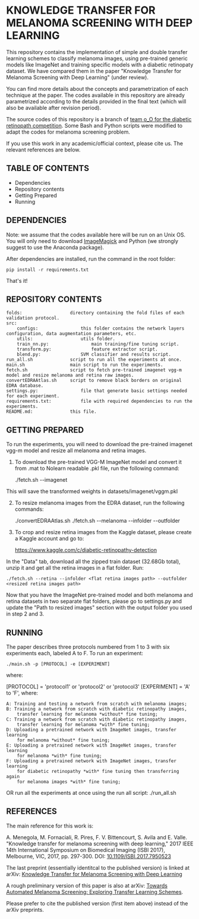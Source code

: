 KNOWLEDGE TRANSFER FOR MELANOMA SCREENING WITH DEEP LEARNING
=========================

This repository contains the implementation of simple and double
transfer learning schemes to classify melanoma images, using
pre-trained generic models like ImageNet and training specific
models with a diabetic retinopaty dataset. We have compared them
in the paper "Knowledge Transfer for Melanoma Screening with Deep
Learning" (under review).


You can find more details about the concepts and parametrization
of each technique at the paper. The codes available in this repository
are already parametrized according to the details provided in the final
text (which will also be available after revision period).

The source codes of this repository is a branch of [team o_O for the
diabetic retinopath competition](https://github.com/sveitser/kaggle_diabetic).
Some Bash and Python scripts were modified to adapt the codes for
melanoma screening problem.

If you use this work in any academic/official context, please cite us. The relevant references are below.


TABLE OF CONTENTS
------------------

 - Dependencies
 - Repository contents
 - Getting Prepared
 - Running

DEPENDENCIES
-------------

Note: we assume that the codes available here will be run on an
Unix OS. You will only need to download [ImageMagick](http://www.imagemagick.org/script/index.php) and Python
(we strongly suggest to use the Anaconda package).

After dependencies are installed, run the command in the root folder:

	pip install -r requirements.txt

That's it!

REPOSITORY CONTENTS
--------------------

	folds: 					directory containing the fold files of each validation protocol.
	src:
		configs:				this folder contains the network layers configuration, data augmentation parameters, etc.
		utils:					utils folder.
		train_nn.py:				main training/fine tuning script.
		transform.py:				feature extractor script.
		blend.py:				SVM classifier and results script.
	run_all.sh 				script to run all the experiments at once.
	main.sh					main script to run the experiments.
	fetch.sh				script to fetch pre-trained imagenet vgg-m model and resize melanoma and retina raw images.
	convertEDRAAtlas.sh		script to remove black borders on original EDRA database.
	settings.py:				file that generate basic settings needed for each experiment.
	requirements.txt: 			file with required dependencies to run the experiments.
	README.md:	 			this file.

GETTING PREPARED
--------
To run the experiments, you will need to download the pre-trained imagenet vgg-m model and resize all melanoma and retina images.

1) To download the pre-trained VGG-M ImageNet model and convert it from .mat to Nolearn readable .pkl file, run the following command:

	./fetch.sh --imagenet

This will save the transformed weights in datasets/imagenet/vggm.pkl

2) To resize melanoma images from the EDRA dataset, run the following commands:

	./convertEDRAAtlas.sh <EDRAS CD-ROM Image path>  <target path>
	./fetch.sh --melanoma --infolder <converted images path> --outfolder <resized melanoma images path>

3) To crop and resize retina images from the Kaggle dataset, please create a Kaggle account and go to:

	https://www.kaggle.com/c/diabetic-retinopathy-detection

In the "Data" tab, download all the zipped train dataset (32.68Gb total), unzip it and get all the retina images in a flat folder. Run:

	./fetch.sh --retina --infolder <flat retina images path> --outfolder <resized retina images path>

Now that you have the ImageNet pre-trained model and both melanoma and retina datasets in two separate flat folders,
please go to settings.py and update the "Path to resized images" section with the output folder you used in step 2 and 3.

RUNNING
--------
The paper describes three protocols numbered from 1 to 3 with six experiments each, labeled A to F. To run an experiment:

	./main.sh -p [PROTOCOL] -e [EXPERIMENT]

where:

[PROTOCOL] = 'protocol1' or 'protocol2' or 'protocol3'
[EXPERIMENT] = 'A' to 'F', where:

	A: Training and testing a network from scratch with melanoma images;
	B: Training a network from scratch with diabetic retinopathy images,
		transfer learning for melanoma *without* fine tuning;
	C: Training a network from scratch with diabetic retinopathy images,
		transfer learning for melanoma *with* fine tuning;
	D: Uploading a pretrained network with ImageNet images, transfer learning
		for melanoma *without* fine tuning;
	E: Uploading a pretrained network with ImageNet images, transfer learning
		for melanoma *with* fine tuning;
	F: Uploading a pretrained network with ImageNet images, transfer learning
		for diabetic retinopathy *with* fine tuning then transferring again
		for melanoma images *with* fine tuning;


OR run all the experiments at once using the run all script:
	./run_all.sh


REFERENCES
---------

The main reference for this work is:

A. Menegola, M. Fornaciali, R. Pires, F. V. Bittencourt, S. Avila and E. Valle.
"Knowledge transfer for melanoma screening with deep learning," 2017 IEEE 14th International Symposium on Biomedical Imaging (ISBI 2017), Melbourne, VIC, 2017, pp. 297-300.
DOI: [10.1109/ISBI.2017.7950523](http://dx.doi.org/10.1109/ISBI.2017.7950523)

The last preprint (essentially identitcal to the published version) is linked at arXiv:
[Knowledge Transfer for Melanoma Screening with Deep Learning](https://arxiv.org/abs/1703.07479)

A rough preliminary version of this paper is also at arXiv:
[Towards Automated Melanoma Screening: Exploring Transfer Learning Schemes](http://128.84.21.199/pdf/1609.01228).

Please prefer to cite the published version (first item above) instead of the arXiv preprints.
